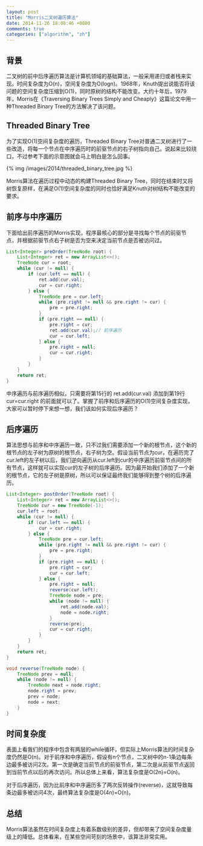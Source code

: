 ```yaml
---
layout: post
title: "Morris二叉树遍历算法"
date: 2014-11-26 18:08:46 +0800
comments: true
categories: ["algorithm", "zh"]
---
```


## 背景

二叉树的前中后序遍历算法是计算机领域的基础算法，一般采用递归或者栈来实现。时间复杂度为O(n)，空间复杂度为O(logn)。1968年，Knuth提出说能否将该问题的空间复杂度压缩到O(1)，同时原树的结构不能改变。大约十年后，1979年，Morris在《Traversing Binary Trees Simply and Cheaply》这篇论文中用一种Threaded Binary Tree的方法解决了该问题。

## Threaded Binary Tree

为了实现O(1)空间复杂度的遍历，Threaded Binary Tree对普通二叉树进行了一些改造，将每一个节点在中序遍历时的前驱节点的右子树指向自己。说起来比较绕口，不过参考下面的示意图就会马上明白是怎么回事。

{% img /images/2014/threaded_binary_tree.jpg %}

Morris算法在遍历过程中动态的构建Threaded Binary Tree，同时在结束时又将树恢复原样，在满足O(1)空间复杂度的同时也恰好满足Knuth对树结构不能改变的要求。

## 前序与中序遍历

下面给出前序遍历的Morris实现，程序最核心的部分是寻找每个节点的前驱节点，并根据前驱节点右子树是否为空来决定当前节点是否被访问过。



``` java Preorder Traversal
List<Integer> preOrder(TreeNode root) {
	List<Integer> ret = new ArrayList<>();
	TreeNode cur = root;
	while (cur != null) {
		if (cur.left == null) {
			ret.add(cur.val);
			cur = cur.right;
		} else {
			TreeNode pre = cur.left;
			while (pre.right != null && pre.right != cur) {
				pre = pre.right;
			}
			if (pre.right == null) {
				pre.right = cur;
				ret.add(cur.val);// 前序遍历
				cur = cur.left;
			} else {
				pre.right = null;
				cur = cur.right;
			}
		}
	}
	return ret;
}
```

中序遍历与前序遍历相似，只需要将第15行的 ret.add(cur.val) 添加到第19行 cur=cur.right 的前面就可以了。掌握了前序和后序遍历的O(1)空间复杂度实现，大家可以暂时停下来想一想，我们该如何实现后序遍历？

## 后序遍历

算法思想与前序和中序遍历一致，只不过我们需要添加一个新的根节点，这个新的根节点的左子树为原树的根节点，右子树为空。假设当前节点为cur，在遍历完了cur.left的左子树以后，我们逆向遍历从cur.left到cur的中序遍历前驱节点间的所有节点，这样就可以实现cur的左子树的后序遍历。因为最开始我们添加了一个新的根节点，它的左子树是原树，所以可以保证最终我们能够得到整个树的后序遍历。

``` java Postorder Traversal
List<Integer> postOrder(TreeNode root) {
	List<Integer> ret = new ArrayList<>();
	TreeNode cur = new TreeNode(-1);
	cur.left = root;
	while (cur != null) {
		if (cur.left == null) {
			cur = cur.right;
		} else {
			TreeNode pre = cur.left;
			while (pre.right != null && pre.right != cur) {
				pre = pre.right;
			}
			if (pre.right == null) {
				pre.right = cur;
				cur = cur.left;
			} else {
				pre.right = null;
				reverse(cur.left);
				TreeNode node = pre;
				while (node != null) {
					ret.add(node.val);
					node = node.right;
				}
				reverse(pre);
				cur = cur.right;
			}
		}
	}
	return ret;
}
```

``` java Reverse
void reverse(TreeNode node) {
	TreeNode prev = null;
	while (node != null) {
		TreeNode next = node.right;
		node.right = prev;
		prev = node;
		node = next;
	}
}
```

## 时间复杂度

表面上看我们的程序中包含有两层的while循环，但实际上Morris算法的时间复杂度仍然是O(n)。对于前序和中序遍历，假设有n个节点，二叉树中的n-1条边每条边最多被访问2次。第一次是确定当前节点的前驱节点，第二次是从前驱节点返回到当前节点以后的再次访问。所以总体上来看，算法复杂度是O(2n)=O(n)。

对于后序遍历，因为比前序和中序遍历多了两次反转操作(reverse)，这就导致每条边最多被访问4次，最终算法复杂度是O(4n)=O(n)。

## 总结

Morris算法虽然在时间复杂度上有着系数级别的差异，但却带来了空间复杂度量级上的降低。总体看来，在某些空间苛刻的场景中，该算法非常实用。
